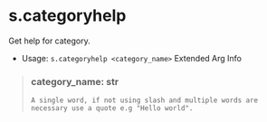 # s.categoryhelp
Get help for category.<br/>
 - Usage: `s.categoryhelp <category_name>`
Extended Arg Info
> ### category_name: str
> ```
> A single word, if not using slash and multiple words are necessary use a quote e.g "Hello world".
> ```
